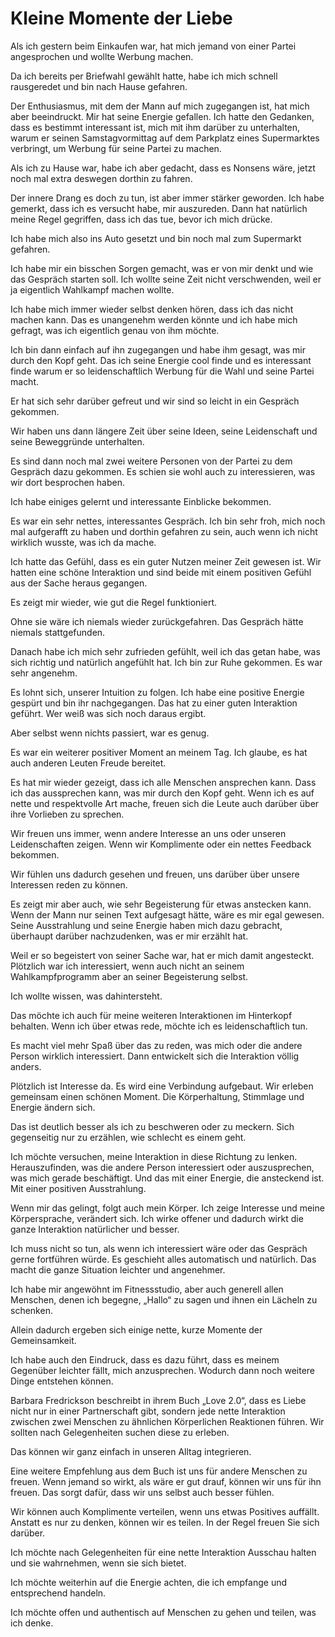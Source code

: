 # Kleine Momente der Liebe

Als ich gestern beim Einkaufen war, hat mich jemand von einer Partei angesprochen und wollte Werbung machen.

Da ich bereits per Briefwahl gewählt hatte, habe ich mich schnell rausgeredet und bin nach Hause gefahren.

Der Enthusiasmus, mit dem der Mann auf mich zugegangen ist, hat mich aber beeindruckt. Mir hat seine Energie gefallen. Ich hatte den Gedanken, dass es bestimmt interessant ist, mich mit ihm darüber zu unterhalten, warum er seinen Samstagvormittag auf dem Parkplatz eines Supermarktes verbringt, um Werbung für seine Partei zu machen.

Als ich zu Hause war, habe ich aber gedacht, dass es Nonsens wäre, jetzt noch mal extra deswegen dorthin zu fahren.

Der innere Drang es doch zu tun, ist aber immer stärker geworden. Ich habe gemerkt, dass ich es versucht habe, mir auszureden. Dann hat natürlich meine Regel gegriffen, dass ich das tue, bevor ich mich drücke.

Ich habe mich also ins Auto gesetzt und bin noch mal zum Supermarkt gefahren.

Ich habe mir ein bisschen Sorgen gemacht, was er von mir denkt und wie das Gespräch starten soll. Ich wollte seine Zeit nicht verschwenden, weil er ja eigentlich Wahlkampf machen wollte.

Ich habe mich immer wieder selbst denken hören, dass ich das nicht machen kann. Das es unangenehm werden könnte und ich habe mich gefragt, was ich eigentlich genau von ihm möchte.

Ich bin dann einfach auf ihn zugegangen und habe ihm gesagt, was mir durch den Kopf geht. Das ich seine Energie cool finde und es interessant finde warum er so leidenschaftlich Werbung für die Wahl und seine Partei macht.

Er hat sich sehr darüber gefreut und wir sind so leicht in ein Gespräch gekommen.

Wir haben uns dann längere Zeit über seine Ideen, seine Leidenschaft und seine Beweggründe unterhalten.

Es sind dann noch mal zwei weitere Personen von der Partei zu dem Gespräch dazu gekommen. Es schien sie wohl auch zu interessieren, was wir dort besprochen haben.

Ich habe einiges gelernt und interessante Einblicke bekommen.

Es war ein sehr nettes, interessantes Gespräch. Ich bin sehr froh, mich noch mal aufgerafft zu haben und dorthin gefahren zu sein, auch wenn ich nicht wirklich wusste, was ich da mache.

Ich hatte das Gefühl, dass es ein guter Nutzen meiner Zeit gewesen ist. Wir hatten eine schöne Interaktion und sind beide mit einem positiven Gefühl aus der Sache heraus gegangen.

Es zeigt mir wieder, wie gut die Regel funktioniert.

Ohne sie wäre ich niemals wieder zurückgefahren. Das Gespräch hätte niemals stattgefunden.

Danach habe ich mich sehr zufrieden gefühlt, weil ich das getan habe, was sich richtig und natürlich angefühlt hat. Ich bin zur Ruhe gekommen. Es war sehr angenehm.

Es lohnt sich, unserer Intuition zu folgen. Ich habe eine positive Energie gespürt und bin ihr nachgegangen. Das hat zu einer guten Interaktion geführt. Wer weiß was sich noch daraus ergibt.

Aber selbst wenn nichts passiert, war es genug.

Es war ein weiterer positiver Moment an meinem Tag. Ich glaube, es hat auch anderen Leuten Freude bereitet.

Es hat mir wieder gezeigt, dass ich alle Menschen ansprechen kann. Dass ich das aussprechen kann, was mir durch den Kopf geht. Wenn ich es auf nette und respektvolle Art mache, freuen sich die Leute auch darüber über ihre Vorlieben zu sprechen.

Wir freuen uns immer, wenn andere Interesse an uns oder unseren Leidenschaften zeigen. Wenn wir Komplimente oder ein nettes Feedback bekommen.

Wir fühlen uns dadurch gesehen und freuen, uns darüber über unsere Interessen reden zu können.

Es zeigt mir aber auch, wie sehr Begeisterung für etwas anstecken kann. Wenn der Mann nur seinen Text aufgesagt hätte, wäre es mir egal gewesen. Seine Ausstrahlung und seine Energie haben mich dazu gebracht, überhaupt darüber nachzudenken, was er mir erzählt hat.

Weil er so begeistert von seiner Sache war, hat er mich damit angesteckt. Plötzlich war ich interessiert, wenn auch nicht an seinem Wahlkampfprogramm aber an seiner Begeisterung selbst.

Ich wollte wissen, was dahintersteht.

Das möchte ich auch für meine weiteren Interaktionen im Hinterkopf behalten. Wenn ich über etwas rede, möchte ich es leidenschaftlich tun.

Es macht viel mehr Spaß über das zu reden, was mich oder die andere Person wirklich interessiert. Dann entwickelt sich die Interaktion völlig anders.

Plötzlich ist Interesse da. Es wird eine Verbindung aufgebaut. Wir erleben gemeinsam einen schönen Moment. Die Körperhaltung, Stimmlage und Energie ändern sich.

Das ist deutlich besser als ich zu beschweren oder zu meckern. Sich gegenseitig nur zu erzählen, wie schlecht es einem geht.

Ich möchte versuchen, meine Interaktion in diese Richtung zu lenken. Herauszufinden, was die andere Person interessiert oder auszusprechen, was mich gerade beschäftigt. Und das mit einer Energie, die ansteckend ist. Mit einer positiven Ausstrahlung.

Wenn mir das gelingt, folgt auch mein Körper. Ich zeige Interesse und meine Körpersprache, verändert sich. Ich wirke offener und dadurch wirkt die ganze Interaktion natürlicher und besser.

Ich muss nicht so tun, als wenn ich interessiert wäre oder das Gespräch gerne fortführen würde. Es geschieht alles automatisch und natürlich. Das macht die ganze Situation leichter und angenehmer.

Ich habe mir angewöhnt im Fitnessstudio, aber auch generell allen Menschen, denen ich begegne, „Hallo“ zu sagen und ihnen ein Lächeln zu schenken.

Allein dadurch ergeben sich einige nette, kurze Momente der Gemeinsamkeit.

Ich habe auch den Eindruck, dass es dazu führt, dass es meinem Gegenüber leichter fällt, mich anzusprechen. Wodurch dann noch weitere Dinge entstehen können.

Barbara Fredrickson beschreibt in ihrem Buch „Love 2.0“, dass es Liebe nicht nur in einer Partnerschaft gibt, sondern jede nette Interaktion zwischen zwei Menschen zu ähnlichen Körperlichen Reaktionen führen. Wir sollten nach Gelegenheiten suchen diese zu erleben.

Das können wir ganz einfach in unseren Alltag integrieren.

Eine weitere Empfehlung aus dem Buch ist uns für andere Menschen zu freuen. Wenn jemand so wirkt, als wäre er gut drauf, können wir uns für ihn freuen. Das sorgt dafür, dass wir uns selbst auch besser fühlen.

Wir können auch Komplimente verteilen, wenn uns etwas Positives auffällt. Anstatt es nur zu denken, können wir es teilen. In der Regel freuen Sie sich darüber.

Ich möchte nach Gelegenheiten für eine nette Interaktion Ausschau halten und sie wahrnehmen, wenn sie sich bietet.

Ich möchte weiterhin auf die Energie achten, die ich empfange und entsprechend handeln.

Ich möchte offen und authentisch auf Menschen zu gehen und teilen, was ich denke.
